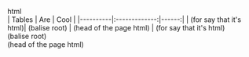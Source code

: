 html<br>
| Tables | Are | Cool | |----------|:-------------:|------:| | <!DOCTYPE html> (for say that it's html)| <html>(balise root) | <head>(head of the page html) |
**<!DOCTYPE html>** (for say that it's html)<br>
**<html>**(balise root)<br>
**<head>**(head of the page html)<br>
   
